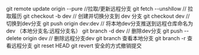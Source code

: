 git remote update origin --pure //拉取/更新远程分支
git fetch --unshllow // 拉取履历
git checkout -b  dev // 创建并切换分支到 dev 分支
git checkout dev // 切换到dev分支
git push origin dev:dev // 将本地dev分支推送到远程仓库命名为dev （本地分支名:远程分支名）
git branch -d dev // 删除dev分支 
git push --delete origin dev // 删除远程分支dev
git branch 查看本地分支
git branch -r 查看远程分支
git reset HEAD 
git revert  安全的方式撤销提交